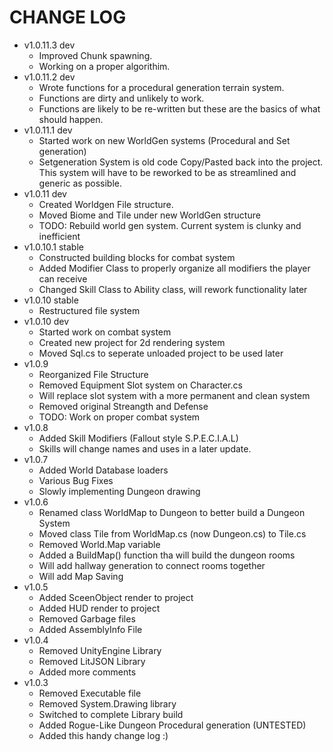 # CHANGE LOG
- v1.0.11.3 dev
  - Improved Chunk spawning. 
  - Working on a proper algorithim.
- v1.0.11.2 dev 
  - Wrote functions for a procedural generation terrain system.
  - Functions are dirty and unlikely to work. 
  - Functions are likely to be re-written but these are the basics of what should happen.
- v1.0.11.1 dev
  - Started work on new WorldGen systems (Procedural and Set generation)
  - Setgeneration System is old code Copy/Pasted back into the project. This system will have to be reworked to be as streamlined and generic as possible.
- v1.0.11 dev
  - Created Worldgen File structure. 
  - Moved Biome and Tile under new WorldGen structure
  - TODO: Rebuild world gen system. Current system is clunky and inefficient
- v1.0.10.1 stable
  - Constructed building blocks for combat system
  - Added Modifier Class to properly organize all modifiers the player can receive
  - Changed Skill Class to Ability class, will rework functionality later
- v1.0.10 stable
  - Restructured file system
- v1.0.10 dev
  - Started work on combat system
  - Created new project for 2d rendering system
  - Moved Sql.cs to seperate unloaded project to be used later
- v1.0.9
  - Reorganized File Structure
  - Removed Equipment Slot system on Character.cs
  - Will replace slot system with a more permanent and clean system
  - Removed original Streangth and Defense
  - TODO: Work on proper combat system
- v1.0.8
  - Added Skill Modifiers (Fallout style S.P.E.C.I.A.L) 
  - Skills will change names and uses in a later update. 
- v1.0.7
  - Added World Database loaders
  - Various Bug Fixes
  - Slowly implementing Dungeon drawing
- v1.0.6
  - Renamed class WorldMap to Dungeon to better build a Dungeon System
  - Moved class Tile from WorldMap.cs (now Dungeon.cs) to Tile.cs
  - Removed World.Map variable
  - Added a BuildMap() function tha will build the dungeon rooms
  - Will add hallway generation to connect rooms together
  - Will add Map Saving
- v1.0.5
  - Added SceenObject render to project
  - Added HUD render to project
  - Removed Garbage files
  - Added AssemblyInfo File
- v1.0.4
  - Removed UnityEngine Library
  - Removed LitJSON Library
  - Added more comments
- v1.0.3
  - Removed Executable file
  - Removed System.Drawing library
  - Switched to complete Library build
  - Added Rogue-Like Dungeon Procedural generation (UNTESTED)
  - Added this handy change log :)
